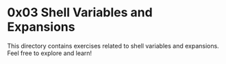 # 0x03 Shell Variables and Expansions
This directory contains exercises related to shell variables and expansions.
Feel free to explore and learn!
